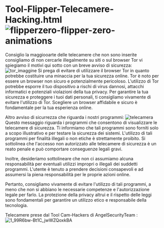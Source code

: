 # Tool-Flipper-Telecamere-Hacking.html ![flipperzero-flipper-zero-animations](https://github.com/Flipper-Admin/Tool-Flipper-Telecamere-Hacking.html/assets/135635739/8a87d49c-072a-4ece-9a88-17a88246b3b4)

Consiglio la maggiooarte delle telecamere che non sono inserite consigliamo di non cercarle illegalmente su siti o
sul browser Tor vi spiegiamo il motivi qui sotto con un breve avviso di sicurezza: ![tor_imaggine](https://github.com/Flipper-Admin/Tool-Flipper-Telecamere-Hacking.html/assets/135635739/62e311f2-f5d9-48b8-8acc-ca07d9d58bbf)
Si prega di evitare di utilizzare il browser Tor in quanto potrebbe costituire una minaccia per la tua sicurezza online. Tor è noto per essere un browser non sicuro e potenzialmente pericoloso. L'utilizzo di Tor potrebbe esporre il tuo dispositivo a rischi di virus dannosi, attacchi informatici e potenziali violazioni della tua privacy. Per garantire la tua sicurezza e proteggere i tuoi dati personali, ti consigliamo vivamente di evitare l'utilizzo di Tor. Scegliere un browser affidabile e sicuro è fondamentale per la tua esperienza online.

Altro avviso di sicurrezza che riguarda i nostri programmi: 
![telecamera](https://github.com/Flipper-Admin/Tool-Flipper-Telecamere-Hacking.html/assets/135635739/e9638b5d-13fc-4981-aee7-e210ba5d120e)
Questo messaggio riguarda i programmi che consentono di visualizzare le telecamere di sicurezza. Ti informiamo che tali programmi sono forniti solo a scopo illustrativo e per testare la sicurezza dei sistemi. L'utilizzo di tali programmi per finalità illegali o non etiche è strettamente proibito. Si sottolinea che l'accesso non autorizzato alle telecamere di sicurezza è un reato penale e può comportare conseguenze legali gravi.

Inoltre, desideriamo sottolineare che non ci assumiamo alcuna responsabilità per eventuali utilizzi impropri o illegali dei suddetti programmi. L'utente è tenuto a prendere decisioni consapevoli e ad assumersi la piena responsabilità per le proprie azioni online.

Pertanto, consigliamo vivamente di evitare l'utilizzo di tali programmi, a meno che non si abbiano le necessarie competenze e l'autorizzazione legale per farlo. La protezione della privacy altrui e il rispetto delle leggi sono fondamentali per garantire un utilizzo etico e responsabile della tecnologia.

Telecamere prese dal Tool Cam-Hackers di AngelSecurityTeam :
![1_99R6bw-Bt1C_jwWZQoxkBA](https://github.com/Flipper-Admin/Tool-Flipper-Telecamere-Hacking.html/assets/135635739/3f8b767e-2bac-4577-b8e7-41757c5383a8)
